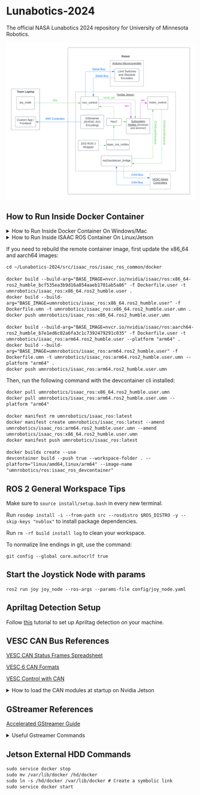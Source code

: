 # Lunabotics-2024

The official NASA Lunabotics 2024 repository for University of Minnesota Robotics.

![Control-Flow Diagram](assets/NASA-Lunabotics-Software-Diagram.png)

## How to Run Inside Docker Container

<details>
<summary>How to Run Inside Docker Container On Windows/Mac</summary>
<br>
Open vscode then press ctrl+shift+p and type "Clone Repository in Container Volume". Select "Dev Containers: Clone Repository in Container Volume" and then select "Clone a repository from GitHub in a Container Volume". Search for and select our Lunabotics-2024 repository.
<br><br>

After opening the container, run the following commands in the terminal:
```
source /opt/ros/humble/setup.bash
colcon build --symlink-install
source install/setup.bash
```

If your machine does not have an Nvidia GPU, build using a command like this instead: (select the packages you want)

```
colcon build --symlink-install --packages-up-to rovr_control motor_control ros2socketcan_bridge
```
</details>

<details>
<summary>How to Run Inside ISAAC ROS Container On Linux/Jetson</summary>
<br>
First, do the following before running run_dev.sh:

```
printf "CONFIG_IMAGE_KEY=ros2_humble.user.zed.zed_modules.realsense.umn \n" > ~/Lunabotics-2024/src/isaac_ros/isaac_ros_common/scripts/.isaac_ros_common-config
``` 
Then run this command:

```
cd ~/Lunabotics-2024/src/isaac_ros/isaac_ros_common/docker
../scripts/run_dev.sh ~/Lunabotics-2024
```
It is also worth noting that the docker buildkit doesn't respect Nvidia runtime for building which is needed for zed, so if you setup a new jetson you will need to do one of the following (https://github.com/NVIDIA-ISAAC-ROS/isaac_ros_common/issues/98#issuecomment-1777711989)
</details>

If you need to rebuild the remote container image, first update the x86_64 and aarch64 images:
```
cd ~/Lunabotics-2024/src/isaac_ros/isaac_ros_common/docker

docker build --build-arg="BASE_IMAGE=nvcr.io/nvidia/isaac/ros:x86_64-ros2_humble_bcf535ea3b9d16a854aaeb1701ab5a86" -f Dockerfile.user -t umnrobotics/isaac_ros:x86_64.ros2_humble.user .
docker build --build-arg="BASE_IMAGE=umnrobotics/isaac_ros:x86_64.ros2_humble.user" -f Dockerfile.umn -t umnrobotics/isaac_ros:x86_64.ros2_humble.user.umn .
docker push umnrobotics/isaac_ros:x86_64.ros2_humble.user.umn

docker build --build-arg="BASE_IMAGE=nvcr.io/nvidia/isaac/ros:aarch64-ros2_humble_b7e1ed6c02a6fa3c1c7392479291c035" -f Dockerfile.user -t umnrobotics/isaac_ros:arm64.ros2_humble.user --platform "arm64" .
docker build --build-arg="BASE_IMAGE=umnrobotics/isaac_ros:arm64.ros2_humble.user" -f Dockerfile.umn -t umnrobotics/isaac_ros:arm64.ros2_humble.user.umn --platform "arm64" .
docker push umnrobotics/isaac_ros:arm64.ros2_humble.user.umn
```

Then, run the following command with the devcontainer cli installed:
```
docker pull umnrobotics/isaac_ros:x86_64.ros2_humble.user.umn
docker pull umnrobotics/isaac_ros:arm64.ros2_humble.user.umn --platform "arm64"

docker manifest rm umnrobotics/isaac_ros:latest
docker manifest create umnrobotics/isaac_ros:latest --amend umnrobotics/isaac_ros:arm64.ros2_humble.user.umn --amend umnrobotics/isaac_ros:x86_64.ros2_humble.user.umn
docker manifest push umnrobotics/isaac_ros:latest

docker buildx create --use
devcontainer build --push true --workspace-folder . --platform="linux/amd64,linux/arm64" --image-name "umnrobotics/ros:isaac_ros_devcontainer"
```

## ROS 2 General Workspace Tips

Make sure to `source install/setup.bash` in every new terminal.

Run `rosdep install -i --from-path src --rosdistro $ROS_DISTRO -y --skip-keys "nvblox"` to install package dependencies.

Run `rm -rf build install log` to clean your workspace.

To normalize line endings in git, use the command:
```
git config --global core.autocrlf true
```

## Start the Joystick Node with params

```
ros2 run joy joy_node --ros-args --params-file config/joy_node.yaml
```

## Apriltag Detection Setup

Follow [this](https://github.com/NVIDIA-ISAAC-ROS/isaac_ros_apriltag/blob/main/docs/tutorial-usb-cam.md) tutorial to set up Apriltag detection on your machine.

## VESC CAN Bus References

[VESC CAN Status Frames Spreadsheet](https://github.com/codermonkey42/VESC_CAN)

[VESC 6 CAN Formats](https://vesc-project.com/sites/default/files/imce/u15301/VESC6_CAN_CommandsTelemetry.pdf)

[VESC Control with CAN](https://dongilc.gitbook.io/openrobot-inc/tutorials/control-with-can)

<details>
<summary>How to load the CAN modules at startup on Nvidia Jetson</summary>
<br>
1: Put the following in a .conf file in /modules-load.d/

```
#Setting up the CAN bus 
can
can_raw
mttcan
#eof
```

2: Find the file /etc/modprobe.d/denylist-mttcan.conf and either delete it or comment out the one line in it (The filename might be .../blacklist-mttcan.conf)

3: Make a script called "can_startup.sh" in the root directory for the system, with the following contents:
```
#! /usr/bin/sh

sudo ip link set can0 up type can bitrate 500000
sudo ip link set can1 up type can bitrate 500000
```

4: Run the command "sudo crontab -e" and put this line in the file that appears:

```
@reboot sleep 5 && echo 'robot' | sudo -S sh /
can_startup.sh 2>&1 | logger -t mycmd
```

And that should work. If it doesn't and you need to read the output of the crontab, use this command:

```
sudo grep 'mycmd' /var/log/syslog
```
</details>

## GStreamer References

[Accelerated GStreamer Guide](https://docs.nvidia.com/jetson/archives/r35.2.1/DeveloperGuide/text/SD/Multimedia/AcceleratedGstreamer.html)

<details>
<summary>Useful Gstreamer Commands</summary>
<br>
Start Gstreamer AV1 Encoding (On Nvidia Jetson AGX Orin): 

```
gst-launch-1.0 v4l2src device=/dev/video0 ! "video/x-raw,width=640,height=480,framerate=15/1" ! nvvidconv ! "video/x-raw(memory:NVMM),format=NV12" ! nvv4l2av1enc bitrate=200000 ! "video/x-av1" ! udpsink host=127.0.0.1 port=5000
```

Start Gstreamer AV1 Decoding (On Nvidia Jetson AGX Orin): 

```
gst-launch-1.0 udpsrc port=5000 ! "video/x-av1,width=640,height=480,framerate=15/1" ! queue ! nvv4l2decoder ! nv3dsink
```

Start Gstreamer AV1 Decoding (On Ubuntu Laptop w/ Docker runtime need nvcr login): 

```
xhost +
docker run -it --rm --net=host --gpus all -e DISPLAY=$DISPLAY --device /dev/snd -v /tmp/.X11-unix/:/tmp/.X11-unix nvcr.io/nvidia/deepstream:6.3-triton-multiarch 
gst-launch-1.0 udpsrc port=5000 ! "video/x-av1,width=640,height=480,framerate=15/1" ! queue ! nvv4l2decoder ! nveglglessink
```

Start Gstreamer H.264 Encoding (On Nvidia Jetson Orin Nano): 

```
gst-launch-1.0 v4l2src device=/dev/video0 ! "video/x-raw,width=640,height=480,framerate=15/1" ! nvvidconv ! "video/x-raw,format=I420" ! x264enc bitrate=300 tune=zerolatency speed-preset=ultrafast ! "video/x-h264,stream-format=byte-stream" ! h264parse ! rtph264pay ! udpsink host=127.0.0.1 port=5000
```

Start Gstreamer H.264 Decoding (On Nvidia Jetson Orin Nano): 

```
gst-launch-1.0 udpsrc port=5000 ! "application/x-rtp,payload=96" ! rtph264depay ! h264parse ! avdec_h264 ! nvvidconv ! xvimagesink
```

Start Gstreamer H.264 Decoding (On Ubuntu Laptop): 

```
gst-launch-1.0 udpsrc port=5000 ! application/x-rtp, encoding-name=H264, payload=96 ! rtph264depay ! h264parse ! nvh264dec ! videoflip method=vertical-flip ! xvimagesink sync=false
```

(Change the /dev/video device to add more webcams, and the port number to stream multiple webcams at once)
</details>

## Jetson External HDD Commands

```
sudo service docker stop
sudo mv /var/lib/docker /hd/docker
sudo ln -s /hd/docker /var/lib/docker # Create a symbolic link
sudo service docker start
```
